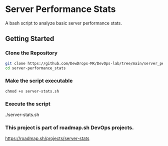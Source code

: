 # Server Performance Stats

A bash script to analyze basic server performance stats.

## Getting Started
### Clone the Repository

```sh
git clone https://github.com/DewDrops-MK/DevOps-lab/tree/main/server_performance_stats
cd server-performance_stats
```

### Make the script executable

``` chmod +x server-stats.sh ```

### Execute the script

./server-stats.sh

### This project is part of roadmap.sh DevOps projects.
https://roadmap.sh/projects/server-stats
